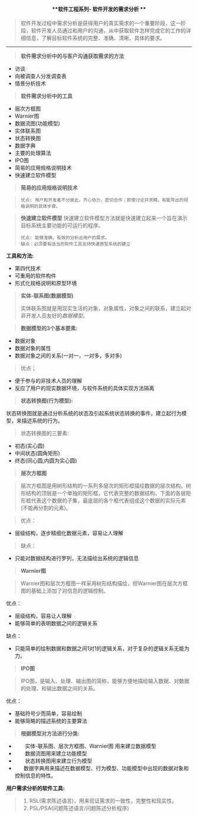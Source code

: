 #### <center>**软件工程系列- 软件开发的需求分析 **</center>

> 软件开发过程中需求分析是获得用户的真实需求的一个重要阶段，这一阶段，软件开发人员通过和用户的沟通，从中获取软件怎样完成它的工作的详细信息，了解目标软件系统的完整、准确、清晰、具体的要求。

---

> **软件需求分析中的与客户沟通获取需求的方法**

  + 访谈
  + 向被调查人分发调查表
  + 情景分析技术


> **软件需求分析中的工具**

  + 层次方框图
  + Warnier图
  + 数据流图(功能模型)
  + 实体联系图
  + 状态转换图
  + 数据字典
  + 主要的处理算法
  + IPO图
  + 简易的应用规格说明技术
  + 快速建立软件模型


> **简易的应用规格说明技术**

  >     优点: 用户和开发者不分彼此，齐心协力，密切合作；即使讨论并求精，有能导出的规格说明的具体步骤。
  
> **快速建立软件模型**
  >     快速建立软件模型方法就是快速建立起来一个旨在演示目标系统主要功能的可运行的程序。
  >     
  >     优点: 能够准确，有效的分析出用户的需求。
  >     缺点：必须要有适当的软件工具支持快速原型系统的建立
  

  **工具和方法:**

+ 第四代技术
+ 可重用的软件构件
+ 形式化规格说明和原型环境
  
> **实体-联系图(数据模型)**
> 
>    实体联系图就是用现实生活的对象，对象属性，对象之间的联系，建立起对非开发人员友好的*数据模型*。
   
>   **数据模型的3个基本要素:**
 
  + 数据对象
  + 数据对象的属性
  + 数据对象之间的关系(一对一，一对多，多对多)
       
>   优点；

   + 便于参与的非技术人员的理解
   + 反应了用户的现实数据环境，与软件系统的具体实现方法隔离
  

> **状态转换图(行为模型):**

   状态转换图就是通过分析系统的状态及引起系统状态转换的事件，建立起行为模型，来描述系统的行为。
    
>   状态转换图的三要素: 

  + 初态(实心圆)
  + 中间状态(圆角矩形)
  + 终态(同心圆,内圆为实心圆)


> **层次方框图**

>    层次方框图是用树形结构的一系列多层次的矩形框描绘数据的层次结构。树形结构的顶层是一个单独的矩形框，它代表完整的数据结构，下面的各层矩形框代表这个数据的子集，最底层的各个框代表组成这个数据的实际元素(不能再分割的元素)。

>    优点：

   + 层级结构，逐步精细化数据元素，容易让人理解

>    缺点：

   + 只能对数据结构进行罗列，无法描绘出系统的逻辑信息
       
  
> **Warnier图**

>    Warnier图和层次方框图一样采用树形结构描绘，但Warnier图在层次方框图的基础上添加了对信息的逻辑控制。

  优点：

   + 层级结构，容易让人理解
   + 能够简单的表明数据之间的逻辑关系


   缺点：

   + 只能简单的绘制数据和数据之间1对1的逻辑关系，对于复杂的逻辑关系无能为力。
  
> **IPO图**

>    IPO图，是输入、处理、输出图的简称，能够方便地描绘输入数据、对数据的处理、和输出数据之间的关系。

   优点：

   + 基础符号少而简单，容易绘制
   + 能够简略的描述系统的主要算法
  
>**根据模型对方法进行分类:**
 <ul>
   <li>
 &nbsp;&nbsp;&nbsp;&nbsp;&nbsp;&nbsp;
   实体-联系图、层次方框图、Warnier图 用来建立数据模型</br>
   </li>
   <li>
 &nbsp;&nbsp;&nbsp;&nbsp;&nbsp;&nbsp;
   数据流图用来建立功能模型</br>
   </li>
   <li>
  &nbsp;&nbsp;&nbsp;&nbsp;&nbsp;&nbsp;
   状态转换图用来建立行为模型</br>
   </li>
   <li>
  &nbsp;&nbsp;&nbsp;&nbsp;&nbsp;&nbsp;数据字典用来描述在数据模型、行为模型、功能模型中出现的数据对象和控制信息的特性。</br>
   </li>
  </ul>

**用户需求分析的软件工具:**

>   1.  RSL(需求陈述语言)，用来验证需求的一致性，完整性和现实性。
>   2.  PSL/PSA(问题陈述语言/问题陈述分析程序)
 